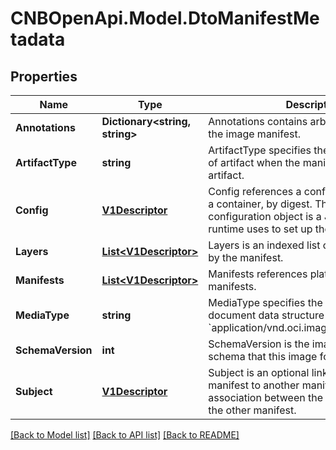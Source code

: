 # CNBOpenApi.Model.DtoManifestMetadata

## Properties

Name | Type | Description | Notes
------------ | ------------- | ------------- | -------------
**Annotations** | **Dictionary&lt;string, string&gt;** | Annotations contains arbitrary metadata for the image manifest. | [optional] 
**ArtifactType** | **string** | ArtifactType specifies the IANA media type of artifact when the manifest is used for an artifact. | [optional] 
**Config** | [**V1Descriptor**](V1Descriptor.md) | Config references a configuration object for a container, by digest. The referenced configuration object is a JSON blob that the runtime uses to set up the container. | [optional] 
**Layers** | [**List&lt;V1Descriptor&gt;**](V1Descriptor.md) | Layers is an indexed list of layers referenced by the manifest. | [optional] 
**Manifests** | [**List&lt;V1Descriptor&gt;**](V1Descriptor.md) | Manifests references platform specific manifests. | [optional] 
**MediaType** | **string** | MediaType specifies the type of this document data structure e.g. &#x60;application/vnd.oci.image.manifest.v1+json&#x60; | [optional] 
**SchemaVersion** | **int** | SchemaVersion is the image manifest schema that this image follows | [optional] 
**Subject** | [**V1Descriptor**](V1Descriptor.md) | Subject is an optional link from the image manifest to another manifest forming an association between the image manifest and the other manifest. | [optional] 

[[Back to Model list]](../../README.md#documentation-for-models) [[Back to API list]](../../README.md#documentation-for-api-endpoints) [[Back to README]](../../README.md)

